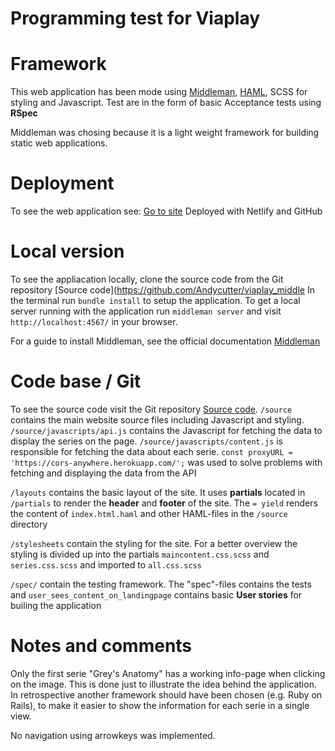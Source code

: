 # Programming test for Viaplay

# Framework
This web application has been mode using [Middleman](https://middlemanapp.com/basics/install/), [HAML](http://haml.info/), SCSS for styling and Javascript.
Test are in the form of basic Acceptance tests using **RSpec**

Middleman was chosing because it is a light weight framework for building static web applications.

# Deployment
To see the web application see:
[Go to site](https://peaceful-mcnulty-a3154d.netlify.com/ "Viaplay")
Deployed with Netlify and GitHub

# Local version
To see the appliacation locally, clone the source code from the Git repository [Source code](https://github.com/Andycutter/viaplay_middle 
In the terminal run `bundle install` to setup the application.
To get a local server running with the application run `middleman server` and visit `http://localhost:4567/` in your browser.

For a guide to install Middleman, see the official documentation [Middleman](https://middlemanapp.com/basics/install/)

# Code base / Git
To see the source code visit the Git repository [Source code](https://github.com/Andycutter/viaplay_middle "Source code").
`/source` contains the main website source files including Javascript and styling.
`/source/javascripts/api.js` contains the Javascript for fetching the data to display the series on the page.
`/source/javascripts/content.js` is responsible for fetching the data about each serie.
`const proxyURL = 'https://cors-anywhere.herokuapp.com/';` was used to solve problems with fetching and displaying the data from the API

`/layouts` contains the basic layout of the site. It uses **partials** located in `/partials` to render the **header** and **footer** of the site. The `= yield` renders the content of `index.html.haml` and other HAML-files in the `/source` directory

`/stylesheets` contain the styling for the site. For a better overview the styling is divided up into the partials `maincontent.css.scss` and `series.css.scss` and imported to `all.css.scss`

`/spec/` contain the testing framework. The "spec"-files contains the tests and `user_sees_content_on_landingpage` contains basic **User stories** for builing the application

# Notes and comments
Only the first serie "Grey's Anatomy" has a working info-page when clicking on the image. This is done just to illustrate the idea behind the application. In retrospective another framework should have been chosen (e.g. Ruby on Rails), to make it easier to show the information for each serie in a single view.

No navigation using arrowkeys was implemented. 